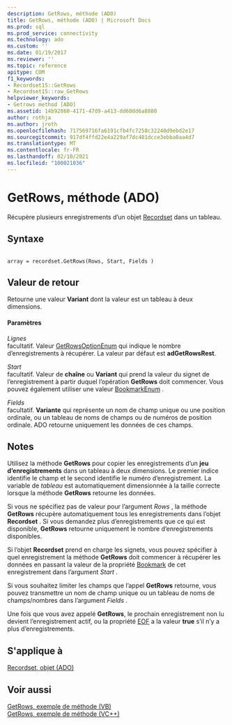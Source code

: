 ```yaml
---
description: GetRows, méthode (ADO)
title: GetRows, méthode (ADO) | Microsoft Docs
ms.prod: sql
ms.prod_service: connectivity
ms.technology: ado
ms.custom: ''
ms.date: 01/19/2017
ms.reviewer: ''
ms.topic: reference
apitype: COM
f1_keywords:
- Recordset15::GetRows
- Recordset15::raw_GetRows
helpviewer_keywords:
- Getrows method [ADO]
ms.assetid: 14b92860-4171-47d9-a413-dd60dd6a8880
author: rothja
ms.author: jroth
ms.openlocfilehash: 717569716fa6191cfb4fc7258c32240d9ebd2e17
ms.sourcegitcommit: 917df4ffd22e4a229af7dc481dcce3ebba0aa4d7
ms.translationtype: MT
ms.contentlocale: fr-FR
ms.lasthandoff: 02/10/2021
ms.locfileid: "100021036"
---
```

# <a name="getrows-method-ado"></a>GetRows, méthode (ADO)
Récupère plusieurs enregistrements d’un objet [Recordset](./recordset-object-ado.md) dans un tableau.  
  
## <a name="syntax"></a>Syntaxe  
  
```  
  
array = recordset.GetRows(Rows, Start, Fields )  
```  
  
## <a name="return-value"></a>Valeur de retour  
 Retourne une valeur **Variant** dont la valeur est un tableau à deux dimensions.  
  
#### <a name="parameters"></a>Paramètres  
 *Lignes*  
 facultatif. Valeur [GetRowsOptionEnum](./getrowsoptionenum.md) qui indique le nombre d’enregistrements à récupérer. La valeur par défaut est **adGetRowsRest**.  
  
 *Start*  
 facultatif. Valeur de **chaîne** ou **Variant** qui prend la valeur du signet de l’enregistrement à partir duquel l’opération **GetRows** doit commencer. Vous pouvez également utiliser une valeur [BookmarkEnum](./bookmarkenum.md) .  
  
 *Fields*  
 facultatif. **Variante** qui représente un nom de champ unique ou une position ordinale, ou un tableau de noms de champs ou de numéros de position ordinale. ADO retourne uniquement les données de ces champs.  
  
## <a name="remarks"></a>Notes  
 Utilisez la méthode **GetRows** pour copier les enregistrements d’un **jeu d’enregistrements** dans un tableau à deux dimensions. Le premier indice identifie le champ et le second identifie le numéro d’enregistrement. La variable de *tableau* est automatiquement dimensionnée à la taille correcte lorsque la méthode **GetRows** retourne les données.  
  
 Si vous ne spécifiez pas de valeur pour l’argument *Rows* , la méthode **GetRows** récupère automatiquement tous les enregistrements dans l’objet **Recordset** . Si vous demandez plus d’enregistrements que ce qui est disponible, **GetRows** retourne uniquement le nombre d’enregistrements disponibles.  
  
 Si l’objet **Recordset** prend en charge les signets, vous pouvez spécifier à quel enregistrement la méthode **GetRows** doit commencer à récupérer les données en passant la valeur de la propriété [Bookmark](./bookmark-property-ado.md) de cet enregistrement dans l’argument *Start* .  
  
 Si vous souhaitez limiter les champs que l’appel **GetRows** retourne, vous pouvez transmettre un nom de champ unique ou un tableau de noms de champs/nombres dans l’argument *Fields* .  
  
 Une fois que vous avez appelé **GetRows**, le prochain enregistrement non lu devient l’enregistrement actif, ou la propriété [EOF](./bof-eof-properties-ado.md) a la valeur **true** s’il n’y a plus d’enregistrements.  
  
## <a name="applies-to"></a>S'applique à  
 [Recordset, objet (ADO)](./recordset-object-ado.md)  
  
## <a name="see-also"></a>Voir aussi  
 [GetRows, exemple de méthode (VB)](./getrows-method-example-vb.md)   
 [GetRows, exemple de méthode (VC++)](./getrows-method-example-vc.md)